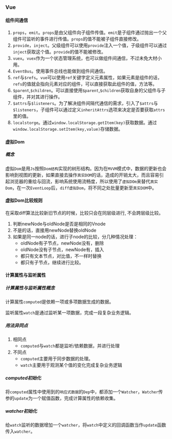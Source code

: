 ### Vue

#### 组件间通信

1. `props`，`emit`。`props`是由父组件向子组件传值。`emit`是子组件通过抛出一个父组件可监听的事件进行传值。`props`的值不能被子组件直接修改。
2. `provide`，`inject`。父级组件可以使用`provide`注入一个值，子级组件可以通过`inject`获取这个值。`provide`的值不能被修改。
3. `vuex`。`vuex`作为一个状态管理系统，也可以做组件间通信，不过未免大材小用。
4. `EventBus`。使用事件总线也能做到组件间通信。
5. `ref`与`$refs`。`vue`可以使用`ref`关键字定义元素属性，如果元素是组件的话，`refs`的值就会指向元素对应的组件，可以直接获取此组件的值，方法等。
6. `$parent`,`$children`。可以直接使用`$parent`,`$children`获取自身的父组件与子组件，并对其进行操作。
7. `$attrs`与`$listeners`。为了解决组件间隔代通信的需求，引入了`$attrs`与`$listeners`，子组件可以通过定义`inheritAttrs`选项来决定是否要获取`attrs`里的值。
8. `localstorge`。通过`window.localStorage.getItem(key)`获取数据。通过`window.localStorage.setItem(key,value)`存储数据。



#### 虚拟Dom

##### 概念

虚拟`Dom`是用`Js`按照`Dom结构`实现的树形结构。因为在`MVVM`模式中，数据的更新也会影响到视图的更新，如果直接去操作`真实DOM`的话，造成的开销太大，而且容易引起浏览器的重绘与回流，影响系统使用流畅度，所以使用了`虚拟DOm`来替代`真实Dom`，在一次`EventLoop`后，`diff虚拟Dom`，将不同之处批量更新至`真实DOM`中。



#### 虚拟Dom比较规则

在采取diff算法比较新旧节点的时候，比较只会在同层级进行, 不会跨层级比较。

1. 判断newNode与oldNode是否是相同的Vnode
2. 不是的话，直接用newNode替换oldNode
3. 如果是同一node的话，进行子node的比较，分几种情况处理：
   - oldNode有子节点，newNode没有，删除
   - oldNode没有子节点，newNode有，插入
   - 都只有文本节点，对比值，不一样时替换
   - 都只有子节点，继续进行比较。



#### 计算属性与监听属性

##### 计算属性与监听属性概念

计算属性`computed`是依赖一项或多项数据生成的数据。

监听属性`watch`是通过监听某一项数据，完成一段复杂业务逻辑。



##### 用法异同点

1. 相同点
   - `computed`与`watch`都是监听/依赖数据，并进行处理
2. 不同点
   - `computed`主要用于同步数据的处理。
   - `watch`主要用于观测某个值的变化完成复杂业务逻辑



##### computed初始化

将`computed`属性中使用到的`响应式数据`的`Dep`中，都添加一个`Watcher`，`Watcher`传参的`update`为一个赋值函数，完成计算属性的依赖收集。



##### watcher初始化

给`watch`监听的数据增加一个`watcher`，将`watch`中定义的回调函数当作`update`函数传入`watcher`。



